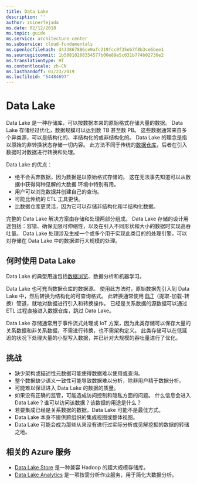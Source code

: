 ```yaml
---
title: Data Lake
description: ''
author: zoinerTejada
ms.date: 02/12/2018
ms.topic: guide
ms.service: architecture-center
ms.subservice: cloud-fundamentals
ms.openlocfilehash: d433867886ce0afc219fcc9f35eb7f8b3ce6bee1
ms.sourcegitcommit: 1b50810208354577b00e89e5c031b774b02736e2
ms.translationtype: HT
ms.contentlocale: zh-CN
ms.lasthandoff: 01/23/2019
ms.locfileid: "54484697"
---
```

# <a name="data-lakes"></a>Data Lake

Data Lake 是一种存储库，可以按数据本来的原始格式存储大量的数据。 Data Lake 存储经过优化，数据规模可以达到数 TB 甚至数 PB。 这些数据通常来自多个异类源，可以是结构化的、半结构化的或非结构化的。 Data Lake 的理念是指以原始的非转换状态存储一切内容。 此方法不同于传统的[数据仓库](../relational-data/data-warehousing.md)，后者在引入数据时对数据进行转换和处理。

Data Lake 的优点：

- 绝不会丢弃数据，因为数据是以原始格式存储的。 这在无法事先知道可以从数据中获得何种见解的大数据 环境中特别有用。
- 用户可以浏览数据并创建自己的查询。
- 可能比传统的 ETL 工具更快。
- 比数据仓库更灵活，因为它可以存储非结构化和半结构化数据。

完整的 Data Lake 解决方案由存储和处理两部分组成。 Data Lake 存储的设计用途包括：容错、确保无限可伸缩性，以及在引入不同形状和大小的数据时实现高吞吐量。 Data Lake 处理涉及生成一个或多个用于实现此类目的的处理引擎，可以对存储在 Data Lake 中的数据进行大规模的处理。

## <a name="when-to-use-a-data-lake"></a>何时使用 Data Lake

Data Lake 的典型用途包括[数据浏览](./interactive-data-exploration.md)、数据分析和机器学习。

Data Lake 也可充当数据仓库的数据源。 使用此方法时，原始数据先引入到 Data Lake 中，然后转换为结构化的可查询格式。 此转换通常使用 [ELT](../relational-data/etl.md#extract-load-and-transform-elt)（提取-加载-转换）管道，就地对数据进行引入和转换操作。 已经是关系数据的源数据可以通过 ETL 过程直接进入数据仓库，跳过 Data Lake。

Data Lake 存储通常用于事件流式处理或 IoT 方案，因为此类存储可以保存大量的关系数据和非关系数据，不需进行转换，也不需架构定义。 此类存储可以在低延迟的状况下处理大量的小型写入数据，并已针对大规模的吞吐量进行了优化。

## <a name="challenges"></a>挑战

- 缺少架构或描述性元数据可能使得数据难以使用或查询。
- 整个数据缺少语义一致性可能导致数据难以分析，除非用户精于数据分析。
- 可能难以保证进入 Data Lake 的数据的质量。
- 如果没有正确的监管，可能造成访问控制和隐私方面的问题。 什么信息会进入 Data Lake？谁可以访问该数据？该数据的用途是什么？
- 若要集成已经是关系数据的数据，Data Lake 可能不是最佳方式。
- Data Lake 本身不提供跨组织的集成视图或整体视图。
- Data Lake 可能会成为那些从来没有进行过实际分析或见解挖掘的数据的转储之地。

## <a name="relevant-azure-services"></a>相关的 Azure 服务

- [Data Lake Store](/azure/data-lake-store/) 是一种兼容 Hadoop 的超大规模存储库。
- [Data Lake Analytics](/azure/data-lake-analytics/) 是一项按需分析作业服务，用于简化大数据分析。
